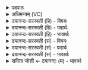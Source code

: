 <details><summary>पदपाठः</summary>

ऊ॒र्ध्वाः। अ॒स्य॒। स॒मिध॒ इति॑ स॒म्ऽइधः॑। भ॒व॒न्ति॒। ऊ॒र्ध्वा। शु॒क्रा। शो॒चीꣳषि॑। अ॒ग्नेः। द्यु॒मत्त॒मेति॑ द्यु॒मत्ऽत॑मा। सु॒प्रती॑क॒स्येति॑ सु॒ऽप्रती॑कस्य। सू॒नोः। ११।
</details>

<details><summary>अधिमन्त्रम् (VC)</summary>

- अग्निर्देवता
- अग्निर्ऋषिः
- उष्णिक्
- ऋषभः
</details>

<details><summary>दयानन्द-सरस्वती (हि) - विषयः</summary>

अब अग्नि कैसा है, इस विषय को अगले मन्त्र में कहा है ॥
</details>

<details><summary>दयानन्द-सरस्वती (हि) - पदार्थः</summary>

पदार्थान्वयभाषाः -  हे मनुष्यो ! जिस (अस्य) इस (सुप्रतीकस्य) सुन्दर प्रतीतिकारक कर्मों से युक्त (सूनोः) प्राणियों के गर्भों को छुड़ाने हारे (अग्नेः) अग्नि की (ऊर्ध्वा) उत्तम (समिधः) सम्यक् प्रकाश करनेवाली समिधा तथा (ऊर्ध्वा) ऊपर को जानेवाले (द्युमत्तमा) अति उत्तम प्रकाशयुक्त (शुक्रा) शुद्ध (शोचींषि) तेज (भवन्ति) होते हैं, उस को तुम जानो ॥११ ॥
</details>

<details><summary>दयानन्द-सरस्वती (हि) - भावार्थः</summary>

भावार्थभाषाः -  हे मनुष्यो ! जो यह ऊपर को उठनेवाला, सब के देखने का हेतु, सब की रक्षा का निमित्त अग्नि है, उस को जान के कार्यों को निरन्तर सिद्ध किया करो ॥११ ॥
</details>

<details><summary>दयानन्द-सरस्वती (सं) - विषयः</summary>

अथाऽग्निः कीदृश इत्याह ॥
</details>

<details><summary>दयानन्द-सरस्वती (सं) - पदार्थः</summary>

पदार्थान्वयभाषाः -  हे मनुष्याः ! यस्याऽस्य सुप्रतीकस्य सूनोरग्नेरूर्ध्वाः समिध ऊर्ध्वा द्युमत्तमा शुक्रा शोचींषि भवन्ति तं विजानीत ॥११ ॥
</details>

<details><summary>दयानन्द-सरस्वती (सं) - भावार्थः</summary>

भावार्थभाषाः -  हे मनुष्याः ! योऽयमूर्ध्वगन्ता सर्वदर्शनहेतुः सर्वेषां पालननिमित्तोऽग्निरस्ति, तं विज्ञाय कार्याणि सततं साध्नुत ॥११ ॥
</details>

<details><summary>सविता जोशी ← दयानन्दः (म) - भावार्थः</summary>

भावार्थभाषाः -  हे माणसांनो ! जो ऊर्ध्वगामी, सर्वप्रकाशक, सर्वरक्षक आहे त्या अग्नीला जाणा व त्याप्रमाणे कार्य करा.
</details>
